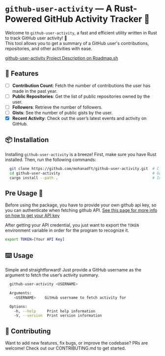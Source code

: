 # `github-user-activity` — A Rust-Powered GitHub Activity Tracker 🚀

Welcome to `github-user-activity`, a fast and efficient utility written in Rust to track GitHub user activity! 🦀  
This tool allows you to get a summary of a GitHub user's contributions, repositories, and other activities with ease.

[github-user-activity Project Description on Roadmap.sh](https://roadmap.sh/projects/github-user-activity)

## 🚀 Features

- [ ] **Contribution Count**: Fetch the number of contributions the user has made in the past year.
- [ ] **Public Repositories**: Get the list of public repositories owned by the user.
- [ ] **Followers**: Retrieve the number of followers.
- [ ] **Gists**: See the number of public gists by the user.
- [x] **Recent Activity**: Check out the user’s latest events and activity on GitHub.

## 📦 Installation

Installing `github-user-activity` is a breeze! First, make sure you have Rust installed. Then, run the following commands:

```bash
  git clone https://github.com/mohanadft/github-user-activity.git  # Clone the Repo
  cd github-user-activity                                          # Go inside the package
  cargo install --path .                                           # Install the package globally
```

## Pre Usage 🧪

Before using the package, you have to provide your own github api key, so you can authenticate when fetching github API. [See this page for more info on how to get your API key](https://docs.github.com/en/authentication/keeping-your-account-and-data-secure/managing-your-personal-access-tokens)

After getting your API credential, you just want to export the `TOKEN` environment variable in order for the program to recognize it.

```bash
export TOKEN=[Your API Key]
```

## ⌨️  Usage

Simple and straightforward! Just provide a GitHub username as the argument to fetch the user’s activity summary.

```bash
  github-user-activity <USERNAME>

  Arguments:
    <USERNAME>    GitHub username to fetch activity for

  Options:
    -h, --help     Print help information
    -V, --version  Print version information
```

## 🤝 Contributing

Want to add new features, fix bugs, or improve the codebase? PRs are welcome! Check out our CONTRIBUTING.md to get started.
